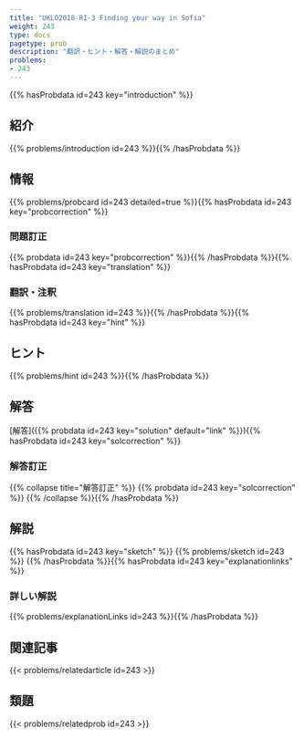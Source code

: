 ```yaml
---
title: "UKLO2018-R1-3 Finding your way in Sofia"
weight: 243
type: docs
pagetype: prob
description: "翻訳・ヒント・解答・解説のまとめ"
problems: 
- 243
---
```


{{% hasProbdata id=243 key="introduction" %}}

## 紹介

{{% problems/introduction id=243 %}}{{% /hasProbdata %}}

## 情報

{{% problems/probcard id=243 detailed=true %}}{{% hasProbdata id=243 key="probcorrection" %}}

### 問題訂正

{{% probdata id=243 key="probcorrection" %}}{{% /hasProbdata %}}{{% hasProbdata id=243 key="translation" %}}

### 翻訳・注釈

{{% problems/translation id=243 %}}{{% /hasProbdata %}}{{% hasProbdata id=243 key="hint" %}}

## ヒント

{{% problems/hint id=243 %}}{{% /hasProbdata %}}

## 解答

[解答]({{% probdata id=243 key="solution" default="link" %}}){{% hasProbdata id=243 key="solcorrection" %}}

### 解答訂正

{{% collapse title="解答訂正" %}}
{{% probdata id=243 key="solcorrection" %}}
{{% /collapse %}}{{% /hasProbdata %}}

## 解説

{{% hasProbdata id=243 key="sketch" %}}
{{% problems/sketch id=243 %}}
{{% /hasProbdata %}}{{% hasProbdata id=243 key="explanationlinks" %}}

### 詳しい解説

{{% problems/explanationLinks id=243 %}}{{% /hasProbdata %}}

## 関連記事

{{< problems/relatedarticle id=243 >}}

## 類題

{{< problems/relatedprob id=243 >}}

